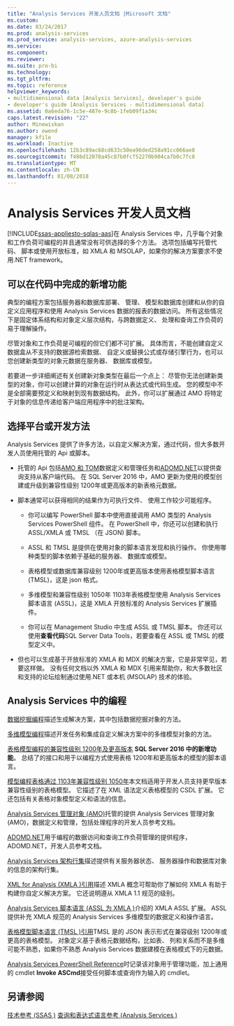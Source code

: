 ```yaml
---
title: "Analysis Services 开发人员文档 |Microsoft 文档"
ms.custom: 
ms.date: 03/24/2017
ms.prod: analysis-services
ms.prod_service: analysis-services, azure-analysis-services
ms.service: 
ms.component: 
ms.reviewer: 
ms.suite: pro-bi
ms.technology: 
ms.tgt_pltfrm: 
ms.topic: reference
helpviewer_keywords:
- multidimensional data [Analysis Services], developer's guide
- developer's guide [Analysis Services - multidimensional data]
ms.assetid: 0a6eda76-1c5e-487e-9c8b-1feb09f1a34c
caps.latest.revision: "22"
author: Minewiskan
ms.author: owend
manager: kfile
ms.workload: Inactive
ms.openlocfilehash: 12b3c89ac68cd633c50ea96ded258a91cc066ae8
ms.sourcegitcommit: f486d12078a45c87b0fcf52270b904ca7b0c7fc8
ms.translationtype: MT
ms.contentlocale: zh-CN
ms.lasthandoff: 01/08/2018
---
```

# <a name="analysis-services-developer-documentation"></a>Analysis Services 开发人员文档
[!INCLUDE[ssas-appliesto-sqlas-aas](../includes/ssas-appliesto-sqlas-aas.md)]在 Analysis Services 中，几乎每个对象和工作负荷可编程的并且通常没有可供选择的多个方法。  选项包括编写托管代码、 脚本或使用开放标准，如 XMLA 和 MSOLAP，如果你的解决方案要求不使用.NET framework。

## <a name="what-you-can-accomplish-in-code"></a>可以在代码中完成的新增功能
典型的编程方案包括服务器和数据库部署、 管理、 模型和数据库创建和从你的自定义应用程序和使用 Analysis Services 数据的报表的数据访问。 所有这些情况下是固定体系结构和对象定义层次结构，与跨数据定义、 处理和查询工作负荷的易于理解操作。

尽管对象和工作负荷是可编程的但它们都不可扩展。 具体而言，不能创建自定义数据盒从不支持的数据源检索数据、 自定义或替换公式或存储引擎行为，也可以您创建新类型的对象元数据在服务器、 数据库或模型。

若要进一步详细阐述有关创建新对象类型在最后一个点上： 尽管你无法创建新类型的对象，你可以创建计算的对象在运行时从表达式或代码生成。 您的模型中不是全部需要预定义和映射到现有数据结构。 此外，你可以扩展通过 AMO 将特定于对象的信息传递给客户端应用程序中的批注架构。

## <a name="choose-a-platform-or-approach-to-development"></a>选择平台或开发方法
Analysis Services 提供了许多方法，以自定义解决方案，通过代码，但大多数开发人员使用托管的 Api 或脚本。

- 托管的 Api 包括[AMO 和 TOM](http://msdn.microsoft.com/library/mt436122.aspx)数据定义和管理任务和[ADOMD.NET](http://msdn.microsoft.com/library/mt465769.aspx)以提供查询支持从客户端代码。 在 SQL Server 2016 中，AMO 更新为使用的模型创建或升级到兼容性级别 1200年或更高版本的新表格元数据。

- 脚本通常可以获得相同的结果作为可执行文件、 使用工作较少可能程序。

  - 你可以编写 PowerShell 脚本中使用直接调用 AMO 类型的 Analysis Services PowerShell 组件。 在 PowerShell 中，你还可以创建和执行 ASSL/XMLA 或 TMSL （在 JSON) 脚本。

  - ASSL 和 TMSL 是提供在使用对象的脚本语言发现和执行操作。 你使用哪种类型的脚本依赖于基础的服务器、 数据库或模型。

  - 表格模型或数据库兼容级别 1200年或更高版本使用表格模型脚本语言 (TMSL)，这是 json 格式。

  - 多维模型和兼容性级别 1050年 1103年表格模型使用 Analysis Services 脚本语言 (ASSL)，这是 XMLA 开放标准的 Analysis Services 扩展插件。

  - 你可以在 Management Studio 中生成 ASSL 或 TMSL 脚本。 你还可以使用**查看代码**SQL Server Data Tools，若要查看在 ASSL 或 TMSL 的模型定义中。

- 但也可以生成基于开放标准的 XMLA 和 MDX 的解决方案，它是非常罕见，若要这样做。 没有任何文档以外 XMLA 和 MDX 引用来帮助你，和大多数社区和支持的论坛绘制通过使用.NET 或本机 (MSOLAP) 技术的体验。

## <a name="programming-in-analysis-services"></a>Analysis Services 中的编程
[数据挖掘编程](../analysis-services/data-mining-programming.md)描述生成解决方案，其中包括数据挖掘对象的方法。

[多维模型编程](../analysis-services/multidimensional-models/multidimensional-model-programming.md)描述开发任务和集成自定义解决方案中的多维模型对象的方法。

[表格模型编程的兼容性级别 1200年及更高版本](../analysis-services/tabular-model-programming-compatibility-level-1200/tabular-model-programming-for-compatibility-level-1200.md)
**SQL Server 2016 中的新增功能**。  总结了的接口和用于以编程方式使用表格 1200年和更高版本的模型的脚本语言。

[模型编程表格通过 1103年兼容性级别 1050年](../analysis-services/tabular-model-programming-compatibility-levels-1050-1103/tabular-model-programming-for-compatibility-levels-1050-through-1103.md)本文档适用于开发人员支持更早版本兼容性级别的表格模型。 它描述了在 XML 语法定义表格模型的 CSDL 扩展。 它还包括有关表格对象模型定义和语法的信息。

[Analysis Services 管理对象 (AMO)](https://msdn.microsoft.com/library/mt436122.aspx)托管的提供 Analysis Services 管理对象 (AMO)，数据定义和管理，包括处理程序的开发人员参考文档。

[ADOMD.NET](http://msdn.microsoft.com/library/mt465769.aspx)用于编程的数据访问和查询工作负荷管理的提供程序，ADOMD.NET，开发人员参考文档。

[Analysis Services 架构行集](../analysis-services/schema-rowsets/analysis-services-schema-rowsets.md)描述提供有关服务器状态、 服务器操作和数据库对象的信息的架构行集。

[XML for Analysis &#40;XMLA &#41;引用](../analysis-services/xmla/xml-for-analysis-xmla-reference.md)描述 XMLA 概念可帮助你了解如何 XMLA 有助于构建你自定义解决方案。 它还说明遵从 XMLA 1.1 规范的级别。

[Analysis Services 脚本语言 &#40;ASSL 为 XMLA &#41;](../analysis-services/scripting/analysis-services-scripting-language-assl-for-xmla.md)介绍的 XMLA ASSL 扩展。 ASSL 提供补充 XMLA 规范的 Analysis Services 多维模型的数据定义和操作语言。

[表格模型脚本语言 &#40;TMSL &#41;引用](../analysis-services/tabular-model-scripting-language-tmsl-reference.md)TMSL 是的 JSON 表示形式在兼容级别 1200年或更高的表格模型。 对象定义基于表格元数据结构，比如表、 列和关系而不是多维可能不熟悉，如果你不熟悉 Analysis Services 数据建模在表格模式下的元数据。

[Analysis Services PowerShell Reference](../analysis-services/powershell/analysis-services-powershell-reference.md)时记录该对象用于管理功能，加上通用的 cmdlet **Invoke ASCmd**接受任何脚本或查询作为输入的 cmdlet。

## <a name="see-also"></a>另请参阅
[技术参考 &#40;SSAS &#41;](../analysis-services/powershell/technical-reference-ssas.md) 
[查询和表达式语言参考 &#40;Analysis Services &#41;](http://msdn.microsoft.com/library/gg492188.aspx)
